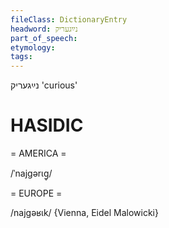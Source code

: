 ```yaml
---
fileClass: DictionaryEntry
headword: נײַגעריק
part_of_speech: 
etymology: 
tags: 
---
```

נײַגעריק
'curious'

HASIDIC
=======
= AMERICA = 

/ˈnajgərɩg̥/

= EUROPE = 

/najgəʁɩk/ {Vienna, Eidel Malowicki}